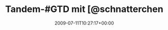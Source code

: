 ---
retweeted: false
source: <a href="http://twitter.com" rel="nofollow">Twitter Web Client</a>
entities:
  hashtags:
  - text: GTD
    indices:
    - '7'
    - '11'
  - text: wg
    indices:
    - '32'
    - '35'
  - text: samstag
    indices:
    - '36'
    - '44'
  symbols: []
  user_mentions:
  - name: susi sorglos
    screen_name: schnatterchen
    indices:
    - '16'
    - '30'
    id_str: '264988714'
    id: '264988714'
  urls: []
display_text_range:
- '0'
- '44'
favorite_count: '0'
id_str: '2582309810'
truncated: false
retweet_count: '0'
id: '2582309810'
created_at: Sat Jul 11 10:27:17 +0000 2009
favorited: false
full_text: 'Tandem-#GTD mit [@schnatterchen](https://twitter.com/schnatterchen). #wg
  #samstag'
lang: de
tags:
- GTD
- wg
- samstag
- pesos:twitter
date: '2009-07-11T10:27:17+00:00'
src: https://twitter.com/bascht/status/2582309810
original_url: https://twitter.com/bascht/status/2582309810
type: twitter_tweet
text: 'Tandem-#GTD mit [@schnatterchen](https://twitter.com/schnatterchen). #wg #samstag'
title: Tandem-#GTD mit [@schnatterchen

---